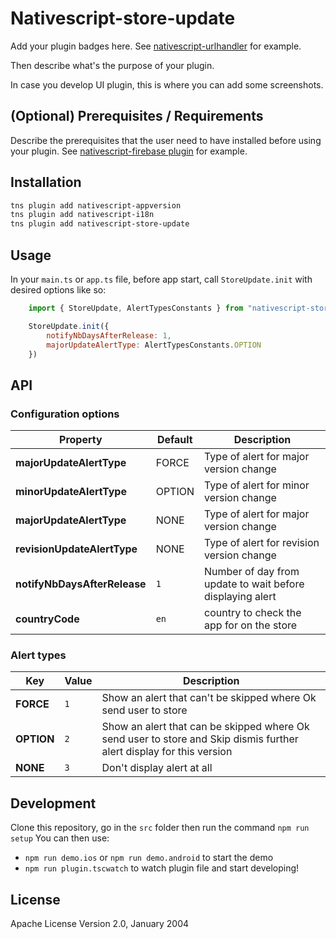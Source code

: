 # Nativescript-store-update

Add your plugin badges here. See [nativescript-urlhandler](https://github.com/hypery2k/nativescript-urlhandler) for example.

Then describe what's the purpose of your plugin.

In case you develop UI plugin, this is where you can add some screenshots.

## (Optional) Prerequisites / Requirements

Describe the prerequisites that the user need to have installed before using your plugin. See [nativescript-firebase plugin](https://github.com/eddyverbruggen/nativescript-plugin-firebase) for example.

## Installation

```zsh
tns plugin add nativescript-appversion
tns plugin add nativescript-i18n
tns plugin add nativescript-store-update
```

## Usage

In your `main.ts` or `app.ts` file, before app start, call `StoreUpdate.init` with desired options like so:

``` javascript
    import { StoreUpdate, AlertTypesConstants } from "nativescript-store-update";

    StoreUpdate.init({
        notifyNbDaysAfterRelease: 1,
        majorUpdateAlertType: AlertTypesConstants.OPTION
    })
```

## API

### Configuration options
| Property | Default | Description |
| --- | --- | --- |
| **majorUpdateAlertType** | FORCE | Type of alert for major version change |
| **minorUpdateAlertType** | OPTION | Type of alert for minor version change |
| **majorUpdateAlertType** | NONE | Type of alert for major version change |
| **revisionUpdateAlertType** | NONE | Type of alert for revision version change |
| **notifyNbDaysAfterRelease** | `1` | Number of day from update to wait before displaying alert |
| **countryCode** | `en` | country to check the app for on the store |

### Alert types
| Key | Value | Description |
| --- | --- | --- |
| **FORCE** | `1` | Show an alert that can't be skipped where Ok send user to store |
| **OPTION** | `2` | Show an alert that can be skipped where Ok send user to store and Skip dismis further alert display for this version |
| **NONE** | `3` | Don't display alert at all |

## Development

Clone this repository, go in the `src` folder then run the command `npm run setup`
You can then use:
- `npm run demo.ios` or `npm run demo.android` to start the demo
- `npm run plugin.tscwatch` to watch plugin file and start developing!

## License

Apache License Version 2.0, January 2004
